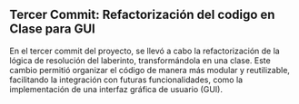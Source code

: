 ## Tercer Commit: Refactorización del codigo en Clase para GUI


En el tercer commit del proyecto, se llevó a cabo la refactorización de la lógica de resolución del laberinto, transformándola en una clase. Este cambio permitió organizar el código de manera más modular y reutilizable, facilitando la integración con futuras funcionalidades, como la implementación de una interfaz gráfica de usuario (GUI).